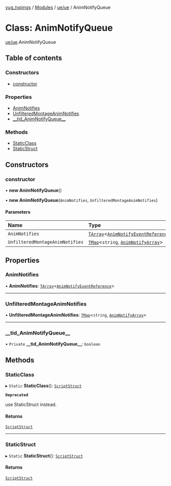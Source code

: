 [yug_typings](../README.md) / [Modules](../modules.md) / [ue/ue](../modules/ue_ue.md) / AnimNotifyQueue

# Class: AnimNotifyQueue

[ue/ue](../modules/ue_ue.md).AnimNotifyQueue

## Table of contents

### Constructors

- [constructor](ue_ue.AnimNotifyQueue.md#constructor)

### Properties

- [AnimNotifies](ue_ue.AnimNotifyQueue.md#animnotifies)
- [UnfilteredMontageAnimNotifies](ue_ue.AnimNotifyQueue.md#unfilteredmontageanimnotifies)
- [\_\_tid\_AnimNotifyQueue\_\_](ue_ue.AnimNotifyQueue.md#__tid_animnotifyqueue__)

### Methods

- [StaticClass](ue_ue.AnimNotifyQueue.md#staticclass)
- [StaticStruct](ue_ue.AnimNotifyQueue.md#staticstruct)

## Constructors

### constructor

• **new AnimNotifyQueue**()

• **new AnimNotifyQueue**(`AnimNotifies`, `UnfilteredMontageAnimNotifies`)

#### Parameters

| Name | Type |
| :------ | :------ |
| `AnimNotifies` | [`TArray`](../interfaces/ue_puerts.TArray.md)<[`AnimNotifyEventReference`](ue_ue.AnimNotifyEventReference.md)\> |
| `UnfilteredMontageAnimNotifies` | [`TMap`](../interfaces/ue_puerts.TMap.md)<`string`, [`AnimNotifyArray`](ue_ue.AnimNotifyArray.md)\> |

## Properties

### AnimNotifies

• **AnimNotifies**: [`TArray`](../interfaces/ue_puerts.TArray.md)<[`AnimNotifyEventReference`](ue_ue.AnimNotifyEventReference.md)\>

___

### UnfilteredMontageAnimNotifies

• **UnfilteredMontageAnimNotifies**: [`TMap`](../interfaces/ue_puerts.TMap.md)<`string`, [`AnimNotifyArray`](ue_ue.AnimNotifyArray.md)\>

___

### \_\_tid\_AnimNotifyQueue\_\_

• `Private` **\_\_tid\_AnimNotifyQueue\_\_**: `boolean`

## Methods

### StaticClass

▸ `Static` **StaticClass**(): [`ScriptStruct`](ue_ue.ScriptStruct.md)

**`Deprecated`**

use StaticStruct instead.

#### Returns

[`ScriptStruct`](ue_ue.ScriptStruct.md)

___

### StaticStruct

▸ `Static` **StaticStruct**(): [`ScriptStruct`](ue_ue.ScriptStruct.md)

#### Returns

[`ScriptStruct`](ue_ue.ScriptStruct.md)
